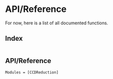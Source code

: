 # API/Reference

For now, here is a list of all documented functions.

## Index

```@index
```

## API/Reference

```@autodocs
Modules = [CCDReduction]
```
